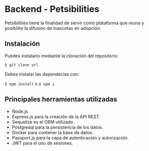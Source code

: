 # Backend - Petsibilities

Petsibilities tiene la finalidad de servir como plataforma que reuna y posibilite la difusión de mascotas en adopción.
 
## Instalación

Puedes instalarlo mediante la clonación del repositorio:

`$ git clone url`

Debes instalar las dependecias con:

`$ npm install` o `$ npm i`

## Principales herramientas utilizadas

- Node.js
- Express.js para la creación de la API REST.
- Sequelize es el ORM utilizado.
- Postgresql para la persistencia de los datos.
- Docker para contener la base de datos.
- Passport.js para la capa de autenticación y autorización.
- JWT para el uso de sesiones.
